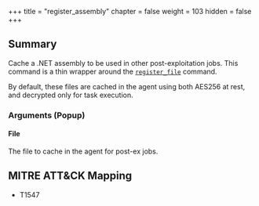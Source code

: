 +++
title = "register_assembly"
chapter = false
weight = 103
hidden = false
+++

## Summary
Cache a .NET assembly to be used in other post-exploitation jobs. This command is a thin wrapper around the [`register_file`](/agents/mapples/commands/register_file/) command.

By default, these files are cached in the agent using both AES256 at rest, and decrypted only for task execution.

### Arguments (Popup)
#### File
The file to cache in the agent for post-ex jobs.

## MITRE ATT&CK Mapping

- T1547